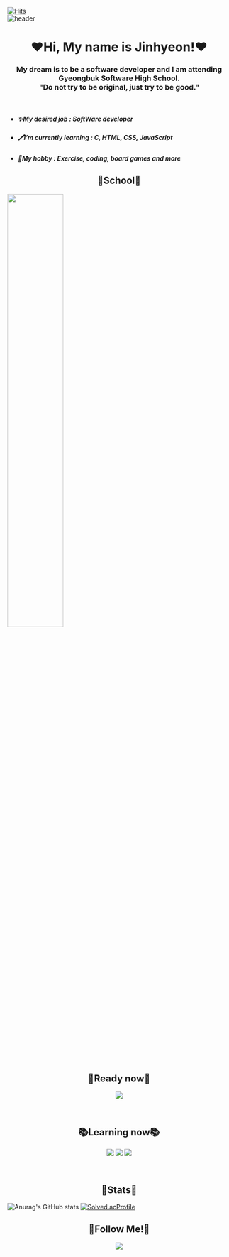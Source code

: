 [![Hits](https://hits.seeyoufarm.com/api/count/incr/badge.svg?url=https%3A%2F%2Fgithub.com%2FJinhyeonE07&count_bg=%23214488&title_bg=%231856CA&icon=github.svg&icon_color=%23E7E7E7&title=GitHub&edge_flat=false)](https://hits.seeyoufarm.com)
<br>
![header](https://capsule-render.vercel.app/api?type=waving&color=auto&height=300&section=header&text=Kim%20Jinhyeon&fontSize=100&animation=fadeIn&fontAlignY=38&descAlignY=51&descAlign=62)
<h1 align="center">❤️Hi, My name is Jinhyeon!❤️</h1>
<h3 align="center">My dream is to be a software developer and I am attending Gyeongbuk Software High School.<br>
    "Do not try to be original, just try to be good."</h3><br>
<p>
<ul>
    <li>
        <h5>✨My desired job : SoftWare developer</h5>
    </li>
    <li>
        <h5>🖊️I’m currently learning : C, HTML, CSS, JavaScript</h5>
    </li>
    <li>
        <h5>🤟My hobby : Exercise, coding, board games and more</h5>
    </li>
</ul>
</p>

<h2 align="center">🏫School🏫</h2>
<img src="https://github.com/JinhyeonE07/JinhyeonE07/assets/133763659/50d3f11a-76c3-49a2-ab05-88fb4b8221af"width="50%">
<h2 align="center">📖Ready now📖</h2>
<p align="center">
    <img src="https://img.shields.io/badge/C-4169E1?style=flat-square&logo=c&logoColor=white">
</p><br>

<h2 align="center">📚Learning now📚</h2>
<p align="center">
    <img src="https://img.shields.io/badge/HTML5-FF4500?style=flat-square&logo=html5&logoColor=white">
    <img src="https://img.shields.io/badge/CSS3-4169E1?style=flat-square&logo=CSS3&logoColor=white">
    <img src="https://img.shields.io/badge/Javascript-ffb13b?style=flat-square&logo=javascript&logoColor=white">
</p><br>

<h2 align="center">🤩Stats🤩</h2>

![Anurag's GitHub stats](https://github-readme-stats.vercel.app/api?username=JinhyeonE07&show_icons=true&theme=github_dark)
[![Solved.acProfile](http://mazassumnida.wtf/api/v2/generate_badge?boj=kimjinhyeon1018)](https://solved.ac/kimjinhyeon1018/)
<br>

<h2 align="center">🤩Follow Me!🤩</h2>
<p align="center">
    <a href="https://www.instagram.com/hyeon._.2007/">
        <img
            src="https://img.shields.io/badge/Instagram-E4405F?style=flat-square&logo=Instagram&logoColor=white&link=https://www.instagram.com/hye_inisfree/"></a>
</p>
